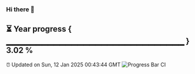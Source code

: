 ### Hi there 👋
⏳ Year progress { ▁▁▁▁▁▁▁▁▁▁▁▁▁▁▁▁▁▁▁▁▁▁▁▁▁▁▁▁▁▁ } 3.02 %
---
⏰ Updated on Sun, 12 Jan 2025 00:43:44 GMT
![Progress Bar CI](https://github.com/Moyi321/Moyi321/workflows/Progress%20Bar%20CI/badge.svg)

